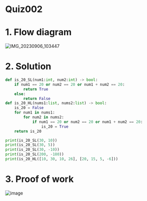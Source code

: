 # Quiz002

# 1. Flow diagram
![IMG_20230906_103447](https://github.com/AntGra25/unit1-CS24/assets/142757981/3bb5877f-ca63-4b9f-9db5-b666a520c904)

# 2. Solution
```.py
def is_20_SL(num1:int, num2:int) -> bool:
    if num1 == 20 or num2 == 20 or num1 + num2 == 20:
        return True
    else:
        return False
def is_20_HL(nums1:list, nums2:list) -> bool:
    is_20 = False
    for num1 in nums1:
        for num2 in nums2:
            if num1 == 20 or num2 == 20 or num1 + num2 == 20:
                is_20 = True
    return is_20

print(is_20_SL(30, 10))
print(is_20_SL(30, 5))
print(is_20_SL(30, -10))
print(is_20_SL(200, -180))
print(is_20_HL([10, 30, 10, 26], [20, 15, 5, -6]))
```
# 3. Proof of work
![image](https://github.com/AntGra25/unit1-CS24/assets/142757981/f7436498-31d7-4d5b-950a-e6155abbda71)

